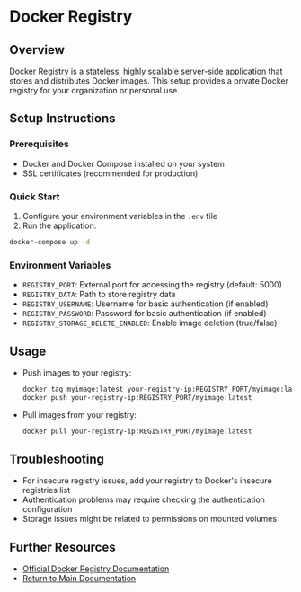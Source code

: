 # Docker Registry

## Overview
Docker Registry is a stateless, highly scalable server-side application that stores and distributes Docker images. This setup provides a private Docker registry for your organization or personal use.

## Setup Instructions

### Prerequisites
- Docker and Docker Compose installed on your system
- SSL certificates (recommended for production)

### Quick Start
1. Configure your environment variables in the `.env` file
2. Run the application:
```sh
docker-compose up -d
```

### Environment Variables
- `REGISTRY_PORT`: External port for accessing the registry (default: 5000)
- `REGISTRY_DATA`: Path to store registry data
- `REGISTRY_USERNAME`: Username for basic authentication (if enabled)
- `REGISTRY_PASSWORD`: Password for basic authentication (if enabled)
- `REGISTRY_STORAGE_DELETE_ENABLED`: Enable image deletion (true/false)

## Usage
- Push images to your registry:
  ```sh
  docker tag myimage:latest your-registry-ip:REGISTRY_PORT/myimage:latest
  docker push your-registry-ip:REGISTRY_PORT/myimage:latest
  ```
- Pull images from your registry:
  ```sh
  docker pull your-registry-ip:REGISTRY_PORT/myimage:latest
  ```

## Troubleshooting
- For insecure registry issues, add your registry to Docker's insecure registries list
- Authentication problems may require checking the authentication configuration
- Storage issues might be related to permissions on mounted volumes

## Further Resources
- [Official Docker Registry Documentation](https://docs.docker.com/registry/)
- [Return to Main Documentation](../README.md)
